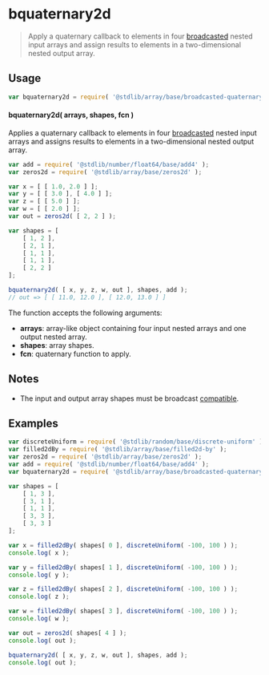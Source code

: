 <!--

@license Apache-2.0

Copyright (c) 2023 The Stdlib Authors.

Licensed under the Apache License, Version 2.0 (the "License");
you may not use this file except in compliance with the License.
You may obtain a copy of the License at

   http://www.apache.org/licenses/LICENSE-2.0

Unless required by applicable law or agreed to in writing, software
distributed under the License is distributed on an "AS IS" BASIS,
WITHOUT WARRANTIES OR CONDITIONS OF ANY KIND, either express or implied.
See the License for the specific language governing permissions and
limitations under the License.

-->

# bquaternary2d

> Apply a quaternary callback to elements in four [broadcasted][@stdlib/array/base/broadcast-array] nested input arrays and assign results to elements in a two-dimensional nested output array.

<section class="intro">

</section>

<!-- /.intro -->

<section class="usage">

## Usage

```javascript
var bquaternary2d = require( '@stdlib/array/base/broadcasted-quaternary2d' );
```

#### bquaternary2d( arrays, shapes, fcn )

Applies a quaternary callback to elements in four [broadcasted][@stdlib/array/base/broadcast-array] nested input arrays and assigns results to elements in a two-dimensional nested output array.

```javascript
var add = require( '@stdlib/number/float64/base/add4' );
var zeros2d = require( '@stdlib/array/base/zeros2d' );

var x = [ [ 1.0, 2.0 ] ];
var y = [ [ 3.0 ], [ 4.0 ] ];
var z = [ [ 5.0 ] ];
var w = [ [ 2.0 ] ];
var out = zeros2d( [ 2, 2 ] );

var shapes = [
    [ 1, 2 ],
    [ 2, 1 ],
    [ 1, 1 ],
    [ 1, 1 ],
    [ 2, 2 ]
];

bquaternary2d( [ x, y, z, w, out ], shapes, add );
// out => [ [ 11.0, 12.0 ], [ 12.0, 13.0 ] ]
```

The function accepts the following arguments:

-   **arrays**: array-like object containing four input nested arrays and one output nested array.
-   **shapes**: array shapes.
-   **fcn**: quaternary function to apply.

</section>

<!-- /.usage -->

<section class="notes">

## Notes

-   The input and output array shapes must be broadcast [compatible][@stdlib/ndarray/base/broadcast-shapes].

</section>

<!-- /.notes -->

<section class="examples">

## Examples

<!-- eslint no-undef: "error" -->

```javascript
var discreteUniform = require( '@stdlib/random/base/discrete-uniform' ).factory;
var filled2dBy = require( '@stdlib/array/base/filled2d-by' );
var zeros2d = require( '@stdlib/array/base/zeros2d' );
var add = require( '@stdlib/number/float64/base/add4' );
var bquaternary2d = require( '@stdlib/array/base/broadcasted-quaternary2d' );

var shapes = [
    [ 1, 3 ],
    [ 3, 1 ],
    [ 1, 1 ],
    [ 3, 3 ],
    [ 3, 3 ]
];

var x = filled2dBy( shapes[ 0 ], discreteUniform( -100, 100 ) );
console.log( x );

var y = filled2dBy( shapes[ 1 ], discreteUniform( -100, 100 ) );
console.log( y );

var z = filled2dBy( shapes[ 2 ], discreteUniform( -100, 100 ) );
console.log( z );

var w = filled2dBy( shapes[ 3 ], discreteUniform( -100, 100 ) );
console.log( w );

var out = zeros2d( shapes[ 4 ] );
console.log( out );

bquaternary2d( [ x, y, z, w, out ], shapes, add );
console.log( out );
```

</section>

<!-- /.examples -->

<!-- Section for related `stdlib` packages. Do not manually edit this section, as it is automatically populated. -->

<section class="related">

</section>

<!-- /.related -->

<!-- Section for all links. Make sure to keep an empty line after the `section` element and another before the `/section` close. -->

<section class="links">

[@stdlib/array/base/broadcast-array]: https://github.com/stdlib-js/stdlib/tree/develop/lib/node_modules/%40stdlib/array/base/broadcast-array

[@stdlib/ndarray/base/broadcast-shapes]: https://github.com/stdlib-js/stdlib/tree/develop/lib/node_modules/%40stdlib/ndarray/base/broadcast-shapes

</section>

<!-- /.links -->
